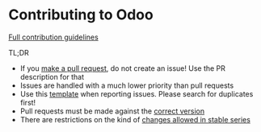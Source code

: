 Contributing to Odoo
====================

[Full contribution guidelines](https://github.com/odoo/odoo/wiki/Contributing)

TL;DR

* If you [make a pull request](https://github.com/odoo/odoo/wiki/Contributing#making-pull-requests),
  do not create an issue! Use the PR description for that
* Issues are handled with a much lower priority than pull requests
* Use this [template](https://github.com/odoo/odoo/tree/master/.github/ISSUE_TEMPLATE.md)
  when reporting issues. Please search for duplicates first!
* Pull requests must be made against the [correct version](https://github.com/odoo/odoo/wiki/Contributing#against-which-version-should-i-submit-a-patch)
* There are restrictions on the kind of [changes allowed in stable series](https://github.com/odoo/odoo/wiki/Contributing#what-does-stable-mean)
